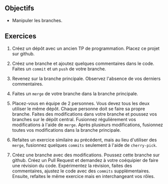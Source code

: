 Objectifs
---------

* Manipuler les branches.

Exercices
---------

1. Créez un dépôt avec un ancien TP de programmation. Placez ce projet sur
   github.

2. Créez une branche et ajoutez quelques commentaires dans le code. Faites un
   `commit` et un `push` de votre branche.

3. Revenez sur la branche principale. Observez l'absence de vos derniers
   commentaires.

4. Faites un `merge` de votre branche dans la branche principale.

5. Placez-vous en équipe de 2 personnes. Vous devez tous les deux utiliser le
   même dépôt. Chaque personne doit se faire sa propre branche. Faites des
   modifications dans votre branche et poussez vos branches sur le dépôt
   central. Fusionnez régulièrement vos modifications à l'aide de `merge`. Après
   plusieurs modifications, fusionnez toutes vos modifications dans la branche
   principale.

6. Refaites un exercice similaire au précédent, mais au lieu d'utiliser des
   `merge`, fusionnez quelques `commits` seulement à l'aide de `cherry-pick`.

7. Créez une branche avec des modifications. Poussez cette branche sur github.
   Créez un Pull Request et demandez à votre coéquipier de faire une révision du
   code. Expérimentez la révision, faites des commentaires, ajustez le code avec
   des `commits` supplémentaires. Ensuite, refaites le même exercice mais en
   interchangeant vos rôles.

